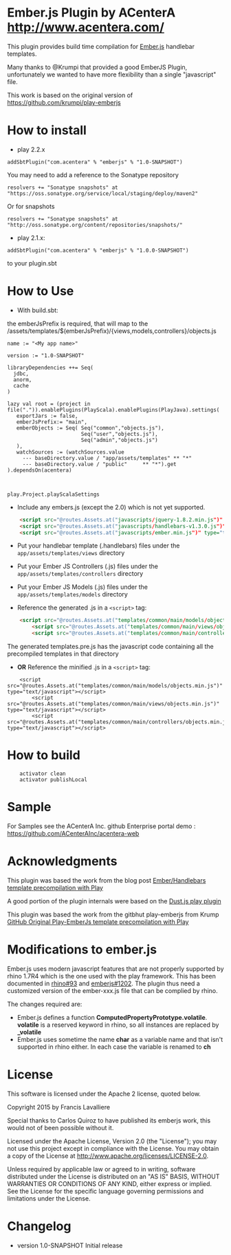 # Ember.js Plugin by ACenterA http://www.acentera.com/

This plugin provides build time compilation for [Ember.js](https://github.com/emberjs/ember.js) handlebar templates.

Many thanks to @Krumpi that provided a good EmberJS Plugin, unfortunately we wanted to have more flexibility than a single "javascript" file.

This work is based on the original version of https://github.com/krumpi/play-emberjs


# How to install

* play 2.2.x

```
addSbtPlugin("com.acentera" % "emberjs" % "1.0-SNAPSHOT")
```

You may need to add a reference to the Sonatype repository
```
resolvers += "Sonatype snapshots" at "https://oss.sonatype.org/service/local/staging/deploy/maven2"
```

Or for snapshots

```
resolvers += "Sonatype snapshots" at "http://oss.sonatype.org/content/repositories/snapshots/"
```

* play 2.1.x:

```
addSbtPlugin("com.acentera" % "emberjs" % "1.0.0-SNAPSHOT")
``` 

to your plugin.sbt

# How to Use

* With build.sbt:


the emberJsPrefix is required, that will map to the /assets/templates/$(emberJsPrefix)/{views,models,controllers}/objects.js


```
name := "<My app name>"

version := "1.0-SNAPSHOT"

libraryDependencies ++= Seq(
  jdbc,
  anorm,
  cache
)

lazy val root = (project in file(".")).enablePlugins(PlayScala).enablePlugins(PlayJava).settings(
   exportJars := false,
   emberJsPrefix:= "main",
   emberObjects := Seq( Seq("common","objects.js"),
                        Seq("user","objects.js"),
                        Seq("admin","objects.js")
   ),
   watchSources := (watchSources.value
     --- baseDirectory.value / "app/assets/templates" ** "*"
     --- baseDirectory.value / "public"     ** "*").get
).dependsOn(acentera)



play.Project.playScalaSettings
```

* Include any embers.js (except the 2.0) which is not yet supported.
```html
    <script src="@routes.Assets.at("javascripts/jquery-1.8.2.min.js")" type="text/javascript"></script>
    <script src="@routes.Assets.at("javascripts/handlebars-v1.3.0.js")" type="text/javascript"></script>
    <script src="@routes.Assets.at("javascripts/ember.min.js")" type="text/javascript"></script>
```

* Put your handlebar template (.handlebars) files under the ```app/assets/templates/views``` directory
* Put your Ember JS Controllers (.js) files under the ```app/assets/templates/controllers``` directory
* Put your Ember JS Models (.js) files under the ```app/assets/templates/models``` directory

* Reference the generated .js in a  ```<script>``` tag:
```html
	<script src="@routes.Assets.at("templates/common/main/models/objects.js")" type="text/javascript"></script>
        <script src="@routes.Assets.at("templates/common/main/views/objects.js")" type="text/javascript"></script>
        <script src="@routes.Assets.at("templates/common/main/controllers/objects.js")" type="text/javascript"></script>
```

The generated templates.pre.js has the javascript code containing all the precompiled templates in that directory

* **OR** Reference the minified .js in a  ```<script>``` tag:
```
	<script src="@routes.Assets.at("templates/common/main/models/objects.min.js")" type="text/javascript"></script>
        <script src="@routes.Assets.at("templates/common/main/views/objects.min.js")" type="text/javascript"></script>
        <script src="@routes.Assets.at("templates/common/main/controllers/objects.min.js")" type="text/javascript"></script>
```

# How to build

```
    activator clean
    activator publishLocal
```

# Sample

For Samples see the ACenterA Inc. github Enterprise portal demo : https://github.com/ACenterAInc/acentera-web

# Acknowledgments

This plugin was based the work from the blog post [Ember/Handlebars template precompilation with Play](http://eng.netwallet.com/2012/04/25/emberhandlebars-template-precompilation-with-play/)

A good portion of the plugin internals were based on the [Dust.js play plugin](https://github.com/typesafehub/play-plugins/tree/master/dust)

This plugin was based the work from the gitbhut play-emberjs from Krump [GitHub Original Play-EmberJs template precompilation with Play](https://github.com/krumpi/play-emberjs)


# Modifications to ember.js

Ember.js uses modern javascript features that are not properly supported by rhino 1.7R4 which is the one used with the play framework.
This has been documented in [rhino#93](https://github.com/mozilla/rhino/issues/93) and [emberjs#1202](https://github.com/emberjs/ember.js/issues/1202).
The plugin thus need a customized version of the ember-xxx.js file that can be complied by rhino.

The changes required are:

* Ember.js defines a function **ComputedPropertyPrototype.volatile**. **volatile** is a reserved keyword in rhino, so all instances are replaced by **_volatile**
* Ember.js uses sometime the name **char** as a variable name and that isn't supported in rhino either. In each case the variable is renamed to **ch**

# License

This software is licensed under the Apache 2 license, quoted below.

Copyright 2015 by Francis Lavalliere  

Special thanks to Carlos Quiroz to have published its emberjs work, this would not of been possible without it.

Licensed under the Apache License, Version 2.0 (the "License"); you may not use this project except in compliance with the License. You may obtain a copy of the License at http://www.apache.org/licenses/LICENSE-2.0.

Unless required by applicable law or agreed to in writing, software distributed under the License is distributed on an "AS IS" BASIS, WITHOUT WARRANTIES OR CONDITIONS OF ANY KIND, either express or implied. See the License for the specific language governing permissions and limitations under the License.

# Changelog

* version 1.0-SNAPSHOT Initial release
